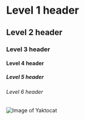 # Level 1 header
## Level 2 header
### Level 3 header
#### Level 4 header
##### Level 5 header
###### Level 6 header

![Image of Yaktocat](https://octodex.github.com/images/yaktocat.png)